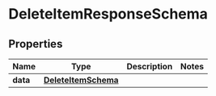 

# DeleteItemResponseSchema


## Properties

| Name | Type | Description | Notes |
|------------ | ------------- | ------------- | -------------|
|**data** | [**DeleteItemSchema**](DeleteItemSchema.md) |  |  |



